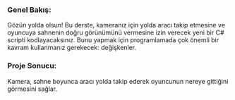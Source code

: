 ### Genel Bakış:

Gözün yolda olsun! Bu derste, kameranız için yolda aracı takip etmesine ve oyuncuya sahnenin doğru görünümünü vermesine izin verecek yeni bir C# scripti kodlayacaksınız. Bunu yapmak için programlamada çok önemli bir kavram kullanmanız gerekecek: değişkenler.

### Proje Sonucu:

Kamera, sahne boyunca aracı yolda takip ederek oyuncunun nereye gittiğini görmesini sağlar.
